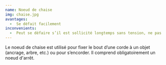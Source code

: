 ```yaml
---
name: Noeud de chaise
img: chaise.jpg
avantages:
  -  Se défait facilement
inconvenients:
  -  Peut se défaire s’il est sollicité longtemps sans tension, ne pas l’utiliser pour s’encorder en grande voie
---
```

Le noeud de chaise est utilisé pour fixer le bout d’une corde à un objet (ancrage, arbre, etc.) ou pour s’encorder.
Il comprend obligatoirement un noeud d'arrêt.
